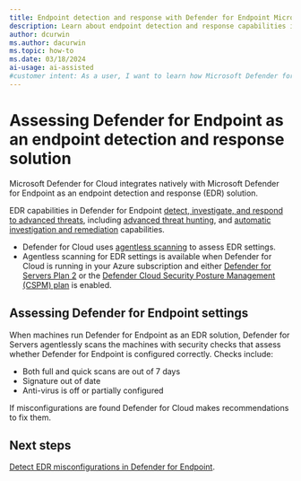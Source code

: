 ```yaml
---
title: Endpoint detection and response with Defender for Endpoint Microsoft Defender for Cloud
description: Learn about endpoint detection and response capabilities in Microsoft Defender for Cloud
author: dcurwin
ms.author: dacurwin
ms.topic: how-to
ms.date: 03/18/2024
ai-usage: ai-assisted
#customer intent: As a user, I want to learn how Microsoft Defender for Cloud can help me to protect enterprise endpoints, improve endpoint posture, and respond to security threats.
---
```


# Assessing Defender for Endpoint as an endpoint detection and response solution

Microsoft Defender for Cloud integrates natively with Microsoft Defender for Endpoint as an endpoint detection and response (EDR) solution.

EDR capabilities in Defender for Endpoint [detect, investigate, and respond to advanced threats](/defender-endpoint/overview-endpoint-detection-response), including [advanced threat hunting](/defender-xdr/advanced-hunting-overview), and [automatic investigation and remediation](/defender-xdr/m365d-autoir) capabilities.

- Defender for Cloud uses [agentless scanning](concept-agentless-data-collection.md) to assess EDR settings.
- Agentless scanning for EDR settings is available when Defender for Cloud is running in your Azure subscription and either [Defender for Servers Plan 2](tutorial-enable-servers-plan.md) or the [Defender Cloud Security Posture Management (CSPM) plan](tutorial-enable-cspm-plan.md) is enabled. 


## Assessing Defender for Endpoint settings

When machines run Defender for Endpoint as an EDR solution, Defender for Servers agentlessly scans the machines with security checks that assess whether Defender for Endpoint is configured correctly. Checks include:

- Both full and quick scans are out of 7 days
- Signature out of date
- Anti-virus is off or partially configured

If misconfigurations are found Defender for Cloud makes recommendations to fix them.


## Next steps

[Detect EDR misconfigurations in Defender for Endpoint](endpoint-detection-misconfiguration.md).
